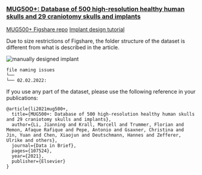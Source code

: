 ### [MUG500+: Database of 500 high-resolution healthy human skulls and 29 craniotomy skulls and implants](https://www.sciencedirect.com/science/article/pii/S2352340921008003)

[MUG500+ Figshare repo](https://figshare.com/articles/dataset/MUG500_Repository/9616319)
[Implant design tutorial](https://www.youtube.com/watch?v=FzaR3ydjaSc)

Due to size restrictions of Figshare, the folder structure of the dataset is different from what is described in the article.  


![manually designed implant](https://ars.els-cdn.com/content/image/1-s2.0-S2352340921008003-gr4_lrg.jpg)



```dataset maintenance log
file naming issues 
└── 
└── 02.02.2022:  
```



If you use any part of the dataset, please use the following reference in your publications:

```
@article{li2021mug500+,
  title={MUG500+: Database of 500 high-resolution healthy human skulls and 29 craniotomy skulls and implants},
  author={Li, Jianning and Krall, Marcell and Trummer, Florian and Memon, Afaque Rafique and Pepe, Antonio and Gsaxner, Christina and Jin, Yuan and Chen, Xiaojun and Deutschmann, Hannes and Zefferer, Ulrike and others},
  journal={Data in Brief},
  pages={107524},
  year={2021},
  publisher={Elsevier}
}
```
